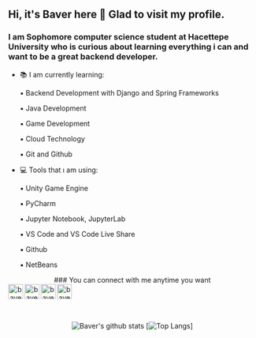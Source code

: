 ## Hi, it's Baver here 👋 Glad to visit my profile.

### I am Sophomore computer science student at Hacettepe University who is curious about learning everything i can and want to be a great backend developer.

- 📚 I am currently learning:
    
    ▪️ Backend Development with Django and Spring Frameworks
    
    ▪️ Java Development
    
    ▪️ Game Development
   
    ▪️ Cloud Technology
    
    ▪️ Git and Github
 
- 💻 Tools that ı am using:
    
    ▪️ Unity Game Engine
    
    ▪️ PyCharm
   
    ▪️ Jupyter Notebook, JupyterLab
    
    ▪️ VS Code and VS Code Live Share
    
    ▪️ Github
    
    ▪️ NetBeans

<center> ### You can connect with me anytime you want

<br/>

<a href="https://www.linkedin.com/in/baver-ka%C3%A7ar-b14460187/">
  <img align="left" alt="baver-kaçar-b14460187 | LinkedIn" width="30px" src="https://cdn.jsdelivr.net/npm/simple-icons@v3/icons/linkedin.svg" />
</a>
<a href="https://twitter.com/baverkcr">
  <img align="left" alt="baverkcr | Twitter" width="30px" src="https://cdn.jsdelivr.net/npm/simple-icons@v3/icons/twitter.svg" />
</a>
<a href="https://www.instagram.com/baverkacar/">
  <img align="left" alt="baverkacar | Instagram" width="30px" src="https://cdn.jsdelivr.net/npm/simple-icons@v3/icons/instagram.svg" />
</a>
<a href="https://www.hackerrank.com/baverkacar">
  <img align="left" alt="baverkacar | Hackerrank" width="30px" src="https://cdn.jsdelivr.net/npm/simple-icons@v3/icons/hackerrank.svg" />
  
</a> <br>

<br />

![Baver's github stats](https://github-readme-stats.vercel.app/api?username=baverkacar&show_icons=true&theme=tokyonight)
[![Top Langs](https://github-readme-stats.vercel.app/api/top-langs/?username=baverkacar&show_icons=true&theme=tokyonight)]

